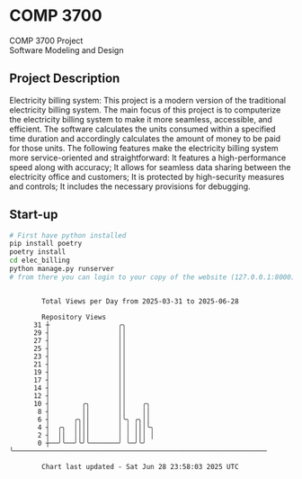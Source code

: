 # COMP 3700
COMP 3700 Project  
Software Modeling and Design
## Project Description
Electricity billing system: This project is a modern version of the traditional electricity billing system. The main focus of this project is to computerize the electricity billing system to make it more seamless, accessible, and efficient. The software calculates the units consumed within a specified time duration and accordingly calculates the amount of money to be paid for those units. The following features make the electricity billing system more service-oriented and straightforward: It features a high-performance speed along with accuracy; It allows for seamless data sharing between the electricity office and customers; It is protected by high-security measures and controls; It includes the necessary provisions for debugging.

## Start-up
```bash
# First have python installed
pip install poetry
poetry install
cd elec_billing
python manage.py runserver
# from there you can login to your copy of the website (127.0.0.1:8000), default creds are admin/admin
```

```

        Total Views per Day from 2025-03-31 to 2025-06-28

        Repository Views
      31 ┼                 ╭╮
      29 ┤                 ││
      27 ┤                 ││
      25 ┤                 ││
      23 ┤                 ││
      21 ┤                 ││
      19 ┤                 ││
      17 ┤                 ││
      14 ┤                 ││
      12 ┤                 ││
      10 ┤        ╭╮       ││    ╭╮
       8 ┤        ││       ││    ││
       6 ┤      ╭╮││       │╰╮ ╭╮││
       4 ┤  ╭╮  ││││       │ │ │││╰╮
       2 ┤  ││  ││││       │ │ │││ │
       0 ┼──╯╰──╯╰╯╰───────╯ ╰─╯╰╯ ╰───────────────────────────────────────────────────────────────

        Chart last updated - Sat Jun 28 23:58:03 2025 UTC
        
```
